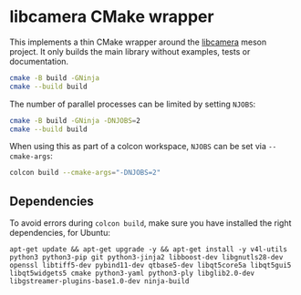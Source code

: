 # libcamera CMake wrapper

This implements a thin CMake wrapper around the [libcamera](https://libcamera.org) meson project. It only builds the main library without examples, tests or documentation.

```sh
cmake -B build -GNinja
cmake --build build
```

The number of parallel processes can be limited by setting `NJOBS`:
```sh
cmake -B build -GNinja -DNJOBS=2
cmake --build build
```

When using this as part of a colcon workspace, `NJOBS` can be set via `--cmake-args`:
```sh
colcon build --cmake-args="-DNJOBS=2"
```

## Dependencies

To avoid errors during `colcon build`, make sure you have installed the right dependencies, for Ubuntu:

`apt-get update && apt-get upgrade -y && apt-get install -y v4l-utils python3 python3-pip git python3-jinja2 libboost-dev libgnutls28-dev openssl libtiff5-dev pybind11-dev qtbase5-dev libqt5core5a libqt5gui5 libqt5widgets5 cmake python3-yaml python3-ply libglib2.0-dev libgstreamer-plugins-base1.0-dev ninja-build`